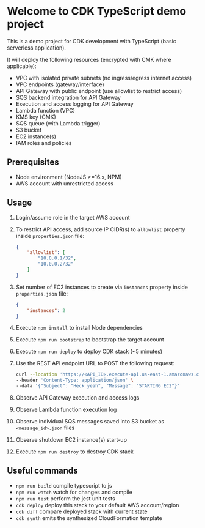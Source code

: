 # Welcome to CDK TypeScript demo project

This is a demo project for CDK development with TypeScript (basic serverless application).

It will deploy the following resources (encrypted with CMK where applicable):

* VPC with isolated private subnets (no ingress/egress internet access)
* VPC endpoints (gateway/interface)
* API Gateway with public endpoint (use allowlist to restrict access)
* SQS backend integration for API Gateway
* Execution and access logging for API Gateway
* Lambda function (VPC)
* KMS key (CMK)
* SQS queue (with Lambda trigger)
* S3 bucket
* EC2 instance(s)
* IAM roles and policies

## Prerequisites

* Node environment (NodeJS >=16.x, NPM)
* AWS account with unrestricted access

## Usage

1. Login/assume role in the target AWS account
2. To restrict API access, add source IP CIDR(s) to `allowlist` property inside `properties.json` file:

    ```json
    {
        "allowlist": [
            "10.0.0.1/32",
            "10.0.0.2/32"
        ]
    }
    ```

3. Set number of EC2 instances to create via `instances` property inside `properties.json` file:

    ```json
    {
        "instances": 2
    }
    ```

4. Execute `npm install` to install Node dependencies
5. Execute `npm run bootstrap` to bootstrap the target account
6. Execute `npm run deploy` to deploy CDK stack (~5 minutes)
7. Use the REST API endpoint URL to POST the following request:

    ```bash
    curl --location 'https://<API_ID>.execute-api.us-east-1.amazonaws.com/prod' \
    --header 'Content-Type: application/json' \
    --data '{"Subject": "Heck yeah", "Message": "STARTING EC2"}'
    ```

8. Observe API Gateway execution and access logs
9. Observe Lambda function execution log
10. Observe individual SQS messages saved into S3 bucket as `<message_id>.json` files
11. Observe shutdown EC2 instance(s) start-up
12. Execute `npm run destroy` to destroy CDK stack

## Useful commands

* `npm run build`   compile typescript to js
* `npm run watch`   watch for changes and compile
* `npm run test`    perform the jest unit tests
* `cdk deploy`      deploy this stack to your default AWS account/region
* `cdk diff`        compare deployed stack with current state
* `cdk synth`       emits the synthesized CloudFormation template

